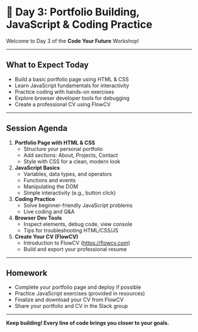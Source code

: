 # 🚀 Day 3: Portfolio Building, JavaScript & Coding Practice

Welcome to Day 3 of the **Code Your Future** Workshop!

---

## What to Expect Today

- Build a basic portfolio page using HTML & CSS
- Learn JavaScript fundamentals for interactivity
- Practice coding with hands-on exercises
- Explore browser developer tools for debugging
- Create a professional CV using FlowCV

---

## Session Agenda

1. **Portfolio Page with HTML & CSS**
   - Structure your personal portfolio
   - Add sections: About, Projects, Contact
   - Style with CSS for a clean, modern look
2. **JavaScript Basics**
   - Variables, data types, and operators
   - Functions and events
   - Manipulating the DOM
   - Simple interactivity (e.g., button click)
3. **Coding Practice**
   - Solve beginner-friendly JavaScript problems
   - Live coding and Q&A
4. **Browser Dev Tools**
   - Inspect elements, debug code, view console
   - Tips for troubleshooting HTML/CSS/JS
5. **Create Your CV (FlowCV)**
   - Introduction to FlowCV (https://flowcv.com)
   - Build and export your professional resume

---

## Homework

- Complete your portfolio page and deploy if possible
- Practice JavaScript exercises (provided in resources)
- Finalize and download your CV from FlowCV
- Share your portfolio and CV in the Slack group

---

**Keep building! Every line of code brings you closer to your goals.**
